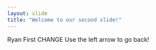 ```yaml
---
layout: slide
title: "Welcome to our second slide!"
---
```

Ryan First CHANGE
Use the left arrow to go back!
